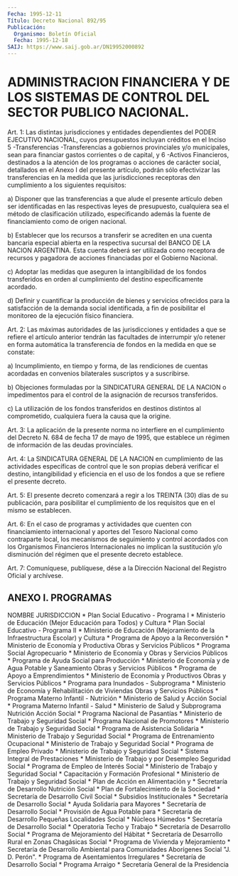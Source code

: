 ```yaml
---
Fecha: 1995-12-11
Título: Decreto Nacional 892/95
Publicación:
  Organismo: Boletín Oficial
  Fecha: 1995-12-18
SAIJ: https://www.saij.gob.ar/DN19952000892
---
```

# ADMINISTRACION FINANCIERA Y DE LOS SISTEMAS DE CONTROL DEL SECTOR PUBLICO NACIONAL.

<a id="1"></a>
Art. 1: Las  distintas  jurisdicciones y entidades dependientes del PODER EJECUTIVO NACIONAL,  cuyos presupuestos incluyan créditos en  el  Inciso  5  -Transferencias  -Transferencias    a  gobiernos provinciales y/o municipales, sean para financiar gastos corrientes o de capital, y 6 -Activos Financieros, destinados a la atención de los programas o acciones de carácter social, detallados en el Anexo I del presente artículo, podrán sólo efectivizar las transferencias en  la medida que las jurisdicciones receptoras den cumplimiento  a los siguientes requisitos:

a) Disponer que las transferencias a que alude el presente artículo deben  ser  identificadas  en las respectivas leyes de presupuesto, cualquiera sea el método de  clasificación utilizado, especificando además  la  fuente  de  financiamiento   como  de  origen  nacional.

b) Establecer que los recursos a transferir  se  acrediten  en  una cuenta  bancaria  especial  abierta  en  la respectiva sucursal del BANCO DE LA NACION ARGENTINA. Esta cuenta deberá ser utilizada como receptora  de recursos y pagadora de acciones  financiadas  por  el Gobierno Nacional.

c) Adoptar las medidas que aseguren la intangibilidad de los fondos transferidos  en  orden al cumplimiento del destino específicamente acordado.

d)  Definir y cuantificar  la  producción  de  bienes  y  servicios ofrecidos para la satisfacción de la demanda social identificada, a fin de  posibilitar  el monitoreo de la ejecución físico financiera.

<a id="2"></a>
Art. 2: Las máximas autoridades de las jurisdicciones y entidades a que  se refiere el artículo  anterior  tendrán  las  facultades  de interrumpir  y/o  retener  en  forma automática la transferencia de fondos en la medida en que se constate:

a) Incumplimiento, en tiempo y forma, de las rendiciones de cuentas acordadas  en  convenios bilaterales  suscriptos  y  a  suscribirse.

b) Objeciones formuladas  por la SINDICATURA GENERAL DE LA NACION o impedimentos  para  el  control    de  la  asignación  de  recursos transferidos.

c) La utilización de los fondos transferidos  en destinos distintos al  comprometido,  cualquiera  fuera  la  causa  que    la  origine.

<a id="3"></a>
Art.  3: La  aplicación de la presente norma no interfiere en  el cumplimiento del  Decreto  N. 684  de fecha 17 de mayo de 1995, que establece  un régimen de información  de  las  deudas  provinciales.

<a id="4"></a>
Art. 4: La SINDICATURA  GENERAL DE LA NACION en cumplimiento de las actividades  específicas de  control  que  le  son  propias  deberá verificar el destino,  intangibilidad y eficiencia en el uso de los fondos a que se refiere el presente decreto.

<a id="5"></a>
Art. 5: El presente decreto  comenzará  a  regir a los TREINTA (30) días  de su publicación, para posibilitar el  cumplimiento  de  los requisitos que en el mismo se establecen.

<a id="6"></a>
Art. 6: En  el  caso  de  programas  y actividades que cuenten con financiamiento internacional y aportes  del  Tesoro  Nacional  como contraparte    local,  los  mecanismos  de  seguimiento  y  control acordados  con  los    Organismos  Financieros  Internacionales  no implican la sustitución y/o disminución del régimen que el presente decreto establece.

<a id="7"></a>
Art. 7: Comuníquese, publíquese,  dése  a la Dirección Nacional del Registro Oficial y archívese.

## ANEXO I. PROGRAMAS

<a id="1"></a>
NOMBRE                                    JURISDICCION * Plan Social Educativo - Programa I           * Ministerio de Educación (Mejor Educación para Todos)                    y Cultura  * Plan Social Educativo - Programa II          * Ministerio de Educación (Mejoramiento de la Infraestructura Escolar)    y Cultura  * Programa de Apoyo a la Reconversión          * Ministerio de Economía y  Productiva                                     Obras y Servicios Públicos  * Programa Social Agropecuario                 * Ministerio de Economía y                                                 Obras y Servicios Públicos  * Programa de Ayuda Social para Producción     * Ministerio de Economía y  de Agua Potable y Saneamiento                  Obras y Servicios Públicos  * Programa de Apoyo a Emprendimientos          * Ministerio de Economía y  Productivos                                    Obras y Servicios Públicos  * Programa para Inundados - Subprograma        * Ministerio de Economía y  Rehabilitación de Viviendas                    Obras y Servicios Públicos  * Programa Materno Infantil - Nutrición        * Ministerio de Salud y                                                 Acción Social  * Programa Materno Infantil - Salud            * Ministerio de Salud y  Subprograma Nutrición                          Acción Social  * Programa Nacional de Pasantías               * Ministerio de Trabajo y                                                 Seguridad Social  * Programa Nacional de Promotores              * Ministerio de Trabajo y                                                 Seguridad Social  * Programa de Asistencia Solidaria             * Ministerio de Trabajo y                                                 Seguridad Social  * Programa de Entrenamiento Ocupacional        * Ministerio de Trabajo y                                                 Seguridad Social  * Programa de Empleo Privado                   * Ministerio de Trabajo y                                                 Seguridad Social  * Sistema Integral de Prestaciones             * Ministerio de Trabajo y  por Desempleo                                  Seguridad Social  * Programa de Empleo de Interés Social         * Ministerio de Trabajo y                                                 Seguridad Social  * Capacitación y Formación Profesional         * Ministerio de Trabajo y                                                 Seguridad Social  * Plan de Acción en Alimentación y             * Secretaría de Desarrollo   Nutrición                                      Social   * Plan de Fortalecimiento de la Sociedad       * Secretaría de Desarrollo  Civil                                          Social  * Subsidios Institucionales                    * Secretaría de Desarrollo                                                 Social   * Ayuda Solidaria para Mayores                 * Secretaría de Desarrollo                                                 Social   * Provisión de Agua Potable para               * Secretaría de Desarrollo  Pequeñas Localidades                           Social  * Núcleos Húmedos                              * Secretaría de Desarrollo                                                 Social  * Operatoria Techo y Trabajo                   * Secretaría de Desarrollo                                                 Social  * Programa de Mejoramiento del Hábitat         * Secretaría de Desarrollo  Rural en Zonas Chagásicas                      Social  * Programa de Vivienda y Mejoramiento          * Secretaría de Desarrollo  Ambiental para Comunidades Aborígenes          Social  "J. D. Perón".   * Programa de Asentamientos Irregulares        * Secretaría de Desarrollo                                                 Social  * Programa Arraigo                             * Secretaría General de la                                                  Presidencia